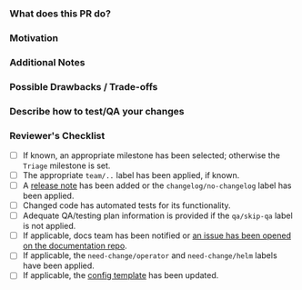 <!--
* New contributors are highly encouraged to read our
  [CONTRIBUTING](/CONTRIBUTING.md) documentation.
* The pull request:
  * Should only fix one issue or add one feature at a time.
  * Must update the test suite for the relevant functionality.
  * Should pass all status checks before being reviewed or merged.
* Commit titles should be prefixed with general area of pull request's change.
* Draft PRs should be prefixed with `[WIP]` in their title.

-->
### What does this PR do?

<!--
* A brief description of the change being made with this pull request.
* If the description here cannot be expressed in a succint form, consider
  opening multiple pull requests instead of a single one.
-->

### Motivation

<!--
* What inspired you to submit this pull request?
* Link any related GitHub issues or PRs here.
-->

### Additional Notes

<!--
* Anything else we should know when reviewing?
* Include benchmarking information here whenever possible.
* Include info about alternatives that were considered and why the proposed
  version was chosen.
-->

### Possible Drawbacks / Trade-offs

<!--
* What are the possible side-effects or negative impacts of the code change?
-->

### Describe how to test/QA your changes

<!--
* Write here in detail or link to detailed instructions on how this change can
  be tested/QAd/validated, including any environment setup.
-->

### Reviewer's Checklist
<!--
* Authors can use this list as a reference to ensure that there are no problems
  during the review but the signing off is to be done by the reviewer(s).

Note: Adding GitHub labels is only possible for contributors with write access.
-->

- [ ] If known, an appropriate milestone has been selected; otherwise the `Triage` milestone is set.
- [ ] The appropriate `team/..` label has been applied, if known.
- [ ] A [release note](https://github.com/DataDog/datadog-agent/blob/main/docs/dev/contributing.md#reno) has been added or the `changelog/no-changelog` label has been applied.
- [ ] Changed code has automated tests for its functionality.
- [ ] Adequate QA/testing plan information is provided if the `qa/skip-qa` label is not applied.
- [ ] If applicable, docs team has been notified or [an issue has been opened on the documentation repo](https://github.com/DataDog/documentation/issues/new).
- [ ] If applicable, the `need-change/operator` and `need-change/helm` labels have been applied.
- [ ] If applicable, the [config template](https://github.com/DataDog/datadog-agent/blob/main/pkg/config/config_template.yaml) has been updated.
